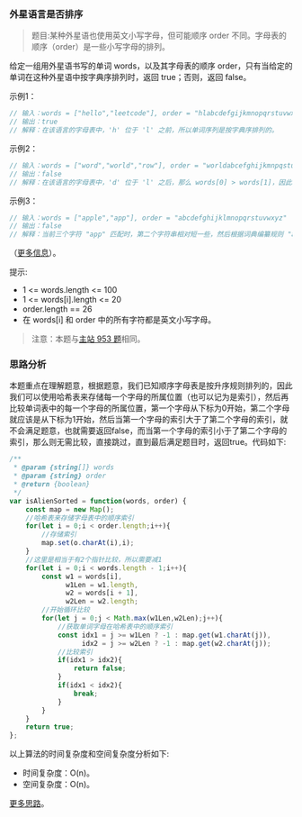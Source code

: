 ### 外星语言是否排序

> 题目:某种外星语也使用英文小写字母，但可能顺序 order 不同。字母表的顺序（order）是一些小写字母的排列。

给定一组用外星语书写的单词 words，以及其字母表的顺序 order，只有当给定的单词在这种外星语中按字典序排列时，返回 true；否则，返回 false。

示例1：

```js
// 输入：words = ["hello","leetcode"], order = "hlabcdefgijkmnopqrstuvwxyz"
// 输出：true
// 解释：在该语言的字母表中，'h' 位于 'l' 之前，所以单词序列是按字典序排列的。
```

示例2：

```js
// 输入：words = ["word","world","row"], order = "worldabcefghijkmnpqstuvxyz"
// 输出：false
// 解释：在该语言的字母表中，'d' 位于 'l' 之后，那么 words[0] > words[1]，因此单词序列不是按字典序排列的。
```

示例3：

```js
// 输入：words = ["apple","app"], order = "abcdefghijklmnopqrstuvwxyz"
// 输出：false
// 解释：当前三个字符 "app" 匹配时，第二个字符串相对短一些，然后根据词典编纂规则 "apple" > "app"，因为 'l' > '∅'，其中 '∅' 是空白字符，定义为比任何其他字符都小。
```

（<a href="https://baike.baidu.com/item/%E5%AD%97%E5%85%B8%E5%BA%8F" target="_blank" rel="noopener noreferrer">更多信息</a>）。

提示:

* 1 <= words.length <= 100
* 1 <= words[i].length <= 20
* order.length == 26
* 在 words[i] 和 order 中的所有字符都是英文小写字母。

> 注意：本题与[主站 953 题](https://leetcode-cn.com/problems/verifying-an-alien-dictionary/)相同。

### 思路分析

本题重点在理解题意，根据题意，我们已知顺序字母表是按升序规则排列的，因此我们可以使用哈希表来存储每一个字母的所属位置（也可以记为是索引），然后再比较单词表中的每一个字母的所属位置，第一个字母从下标为0开始，第二个字母就应该是从下标为1开始，然后当第一个字母的索引大于了第二个字母的索引，就不会满足题意，也就需要返回false，而当第一个字母的索引小于了第二个字母的索引，那么则无需比较，直接跳过，直到最后满足题目时，返回true。代码如下:

```js
/**
 * @param {string[]} words
 * @param {string} order
 * @return {boolean}
 */
var isAlienSorted = function(words, order) {
    const map = new Map();
    //哈希表来存储字母表中的顺序索引
    for(let i = 0;i < order.length;i++){
        //存储索引
        map.set(o.charAt(i),i);
    }
    //这里是相当于有2个指针比较，所以需要减1
    for(let i = 0;i < words.length - 1;i++){
        const w1 = words[i],
              w1Len = w1.length,
              w2 = words[i + 1],
              w2Len = w2.length;
        //开始循环比较
        for(let j = 0;j < Math.max(w1Len,w2Len);j++){
            //获取单词字母在哈希表中的顺序索引
            const idx1 = j >= w1Len ? -1 : map.get(w1.charAt(j)),
                  idx2 = j >= w2Len ? -1 : map.get(w2.charAt(j));
            //比较索引
            if(idx1 > idx2){
                return false;
            }
            if(idx1 < idx2){
                break;
            }
        }
    }
    return true;
};
```

以上算法的时间复杂度和空间复杂度分析如下:

* 时间复杂度：O(n)。
* 空间复杂度：O(n)。

[更多思路](https://leetcode-cn.com/problems/lwyVBB/solution/shua-chuan-jian-zhi-offer-day16-ha-xi-bi-mtik/)。
